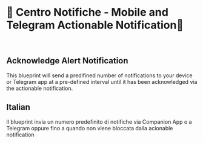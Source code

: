 # 📱 Centro Notifiche - Mobile and Telegram Actionable Notification📣
<br>

## Acknowledge Alert Notification
This blueprint will send a predifined number of notifications to your device or Telegram app at a pre-defined interval until it has been acknowledged via the actionable notification.
## Italian
Il blueprint invia un numero predefinito di notifiche via Companion App o a Telegram oppure fino a quando non viene bloccata dalla acionable notification
